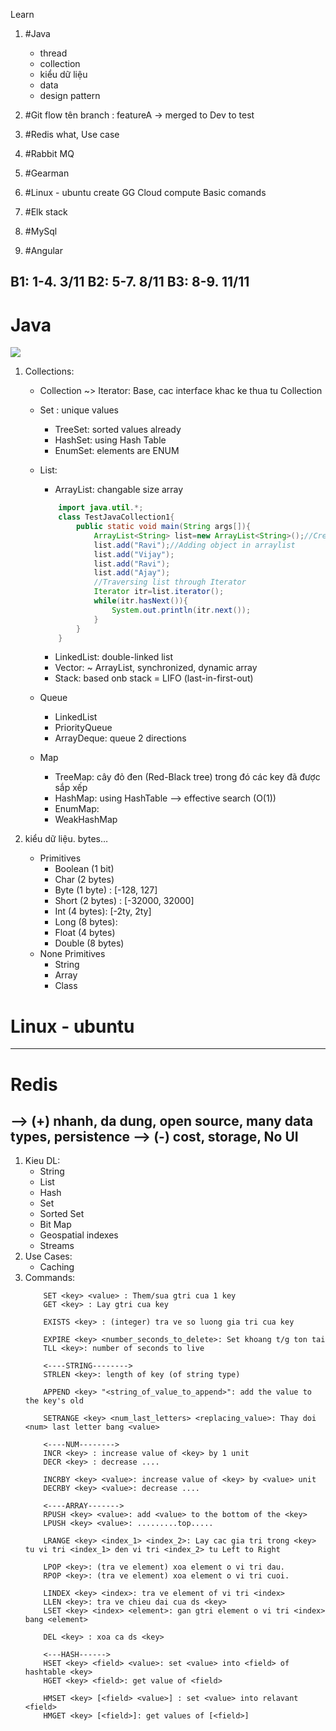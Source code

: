 Learn
1. #Java
    -  thread
    -  collection
    -  kiểu dữ liệu
    -  data
    -  design pattern

2. #Git flow
tên branch : featureA -> merged to Dev to test

4. #Redis 
what, Use case

6. #Rabbit MQ

7. #Gearman 

3. #Linux - ubuntu
create GG Cloud compute
Basic comands

8. #Elk stack 

5. #MySql 
9. #Angular 

B1: 1-4. 3/11
B2: 5-7. 8/11
B3: 8-9. 11/11
-----------------

# Java
<img src="https://images.viblo.asia/363a4ddb-6a25-44e7-b1e7-7e4f81f1b17a.gif" />

1. Collections:
    - Collection ~> Iterator: Base, cac interface khac ke thua tu Collection
    - Set : unique values
        - TreeSet: sorted values already
        - HashSet: using Hash Table
        - EnumSet: elements are ENUM
    - List:
        - ArrayList: changable size array

        ```java
            import java.util.*;  
            class TestJavaCollection1{  
                public static void main(String args[]){  
                    ArrayList<String> list=new ArrayList<String>();//Creating arraylist  
                    list.add("Ravi");//Adding object in arraylist  
                    list.add("Vijay");  
                    list.add("Ravi");  
                    list.add("Ajay");  
                    //Traversing list through Iterator  
                    Iterator itr=list.iterator();  
                    while(itr.hasNext()){  
                        System.out.println(itr.next());  
                    }  
                }  
            }  
        ```

        - LinkedList: double-linked list
        - Vector: ~ ArrayList, synchronized, dynamic array
        - Stack: based onb stack = LIFO (last-in-first-out)

    - Queue
        - LinkedList
        - PriorityQueue
        - ArrayDeque: queue 2 directions

    - Map
        - TreeMap: cây đỏ đen (Red-Black tree) trong đó các key đã được sắp xếp
        - HashMap: using HashTable --> effective search (O(1))
        - EnumMap: 
        - WeakHashMap

2. kiểu dữ liệu. bytes…
    - Primitives
        - Boolean (1 bit)
        - Char (2 bytes)
        - Byte (1 byte) : [-128, 127]
        - Short (2 bytes) : [-32000, 32000]
        - Int (4 bytes): [-2ty, 2ty]
        - Long (8 bytes): 
        - Float (4 bytes)
        - Double (8 bytes)
    - None Primitives
        - String
        - Array
        - Class

# Linux - ubuntu
--------------


# Redis
--> (+) nhanh, da dung, open source, many data types, persistence
--> (-) cost, storage, No UI
--------------------------------
1. Kieu DL:
    - String 
    - List
    - Hash
    - Set
    - Sorted Set
    - Bit Map
    - Geospatial indexes
    - Streams
2. Use Cases:
    - Caching
3. Commands:
    ```redis
        SET <key> <value> : Them/sua gtri cua 1 key
        GET <key> : Lay gtri cua key

        EXISTS <key> : (integer) tra ve so luong gia tri cua key

        EXPIRE <key> <number_seconds_to_delete>: Set khoang t/g ton tai
        TLL <key>: number of seconds to live

        <----STRING-------->
        STRLEN <key>: length of key (of string type)

        APPEND <key> "<string_of_value_to_append>": add the value to the key's old

        SETRANGE <key> <num_last_letters> <replacing_value>: Thay doi <num> last letter bang <value>

        <----NUM-------->
        INCR <key> : increase value of <key> by 1 unit
        DECR <key> : decrease ....

        INCRBY <key> <value>: increase value of <key> by <value> unit
        DECRBY <key> <value>: decrease ....

        <----ARRAY------->
        RPUSH <key> <value>: add <value> to the bottom of the <key>
        LPUSH <key> <value>: .........top.....

        LRANGE <key> <index_1> <index_2>: Lay cac gia tri trong <key> tu vi tri <index_1> den vi tri <index_2> tu Left to Right

        LPOP <key>: (tra ve element) xoa element o vi tri dau.
        RPOP <key>: (tra ve element) xoa element o vi tri cuoi.

        LINDEX <key> <index>: tra ve element of vi tri <index>
        LLEN <key>: tra ve chieu dai cua ds <key>
        LSET <key> <index> <element>: gan gtri element o vi tri <index> bang <element>

        DEL <key> : xoa ca ds <key>

        <---HASH------>
        HSET <key> <field> <value>: set <value> into <field> of hashtable <key>
        HGET <key> <field>: get value of <field>

        HMSET <key> [<field> <value>] : set <value> into relavant <field>
        HMGET <key> [<field>]: get values of [<field>]


    ```
